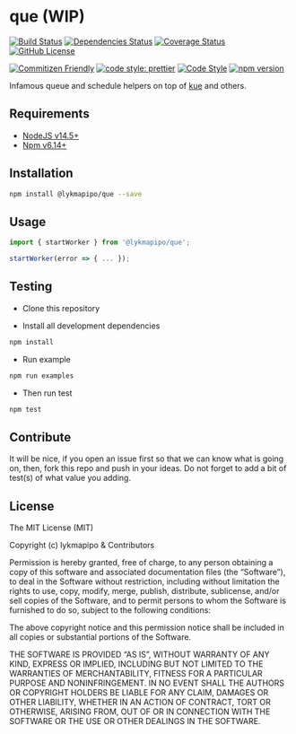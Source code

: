 # que (WIP)

[![Build Status](https://travis-ci.com/lykmapipo/que.svg?branch=master)](https://travis-ci.com/lykmapipo/que)
[![Dependencies Status](https://david-dm.org/lykmapipo/que.svg)](https://david-dm.org/lykmapipo/que)
[![Coverage Status](https://coveralls.io/repos/github/lykmapipo/que/badge.svg?branch=master)](https://coveralls.io/github/lykmapipo/que?branch=master)
[![GitHub License](https://img.shields.io/github/license/lykmapipo/que)](https://github.com/lykmapipo/que/blob/develop/LICENSE)

[![Commitizen Friendly](https://img.shields.io/badge/commitizen-friendly-brightgreen.svg)](http://commitizen.github.io/cz-cli/)
[![code style: prettier](https://img.shields.io/badge/code_style-prettier-ff69b4.svg)](https://github.com/prettier/prettier)
[![Code Style](https://badgen.net/badge/code%20style/airbnb/ff5a5f?icon=airbnb)](https://github.com/airbnb/javascript)
[![npm version](https://img.shields.io/npm/v/@lykmapipo/que)](https://www.npmjs.com/package/@lykmapipo/que)

Infamous queue and schedule helpers on top of [kue](https://github.com/Automattic/kue) and others.

## Requirements

- [NodeJS v14.5+](https://nodejs.org)
- [Npm v6.14+](https://www.npmjs.com/)

## Installation

```sh
npm install @lykmapipo/que --save
```

## Usage

```js
import { startWorker } from '@lykmapipo/que';

startWorker(error => { ... });
```

## Testing

- Clone this repository

- Install all development dependencies

```sh
npm install
```

- Run example

```sh
npm run examples
```

- Then run test

```sh
npm test
```

## Contribute

It will be nice, if you open an issue first so that we can know what is going on, then, fork this repo and push in your ideas. Do not forget to add a bit of test(s) of what value you adding.

## License

The MIT License (MIT)

Copyright (c) lykmapipo & Contributors

Permission is hereby granted, free of charge, to any person obtaining a copy of this software and associated documentation files (the “Software”), to deal in the Software without restriction, including without limitation the rights to use, copy, modify, merge, publish, distribute, sublicense, and/or sell copies of the Software, and to permit persons to whom the Software is furnished to do so, subject to the following conditions:

The above copyright notice and this permission notice shall be included in all copies or substantial portions of the Software.

THE SOFTWARE IS PROVIDED “AS IS”, WITHOUT WARRANTY OF ANY KIND, EXPRESS OR IMPLIED, INCLUDING BUT NOT LIMITED TO THE WARRANTIES OF MERCHANTABILITY, FITNESS FOR A PARTICULAR PURPOSE AND NONINFRINGEMENT. IN NO EVENT SHALL THE AUTHORS OR COPYRIGHT HOLDERS BE LIABLE FOR ANY CLAIM, DAMAGES OR OTHER LIABILITY, WHETHER IN AN ACTION OF CONTRACT, TORT OR OTHERWISE, ARISING FROM, OUT OF OR IN CONNECTION WITH THE SOFTWARE OR THE USE OR OTHER DEALINGS IN THE SOFTWARE.
